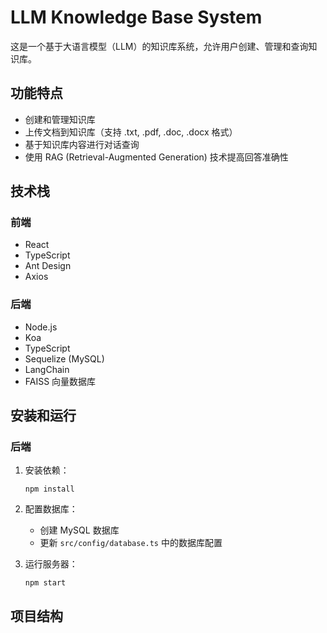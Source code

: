 # LLM Knowledge Base System

这是一个基于大语言模型（LLM）的知识库系统，允许用户创建、管理和查询知识库。

## 功能特点

- 创建和管理知识库
- 上传文档到知识库（支持 .txt, .pdf, .doc, .docx 格式）
- 基于知识库内容进行对话查询
- 使用 RAG (Retrieval-Augmented Generation) 技术提高回答准确性

## 技术栈

### 前端
- React
- TypeScript
- Ant Design
- Axios

### 后端
- Node.js
- Koa
- TypeScript
- Sequelize (MySQL)
- LangChain
- FAISS 向量数据库

## 安装和运行

### 后端

1. 安装依赖：
   ```
   npm install
   ```

2. 配置数据库：
   - 创建 MySQL 数据库
   - 更新 `src/config/database.ts` 中的数据库配置

3. 运行服务器：
   ```
   npm start
   ```

## 项目结构
